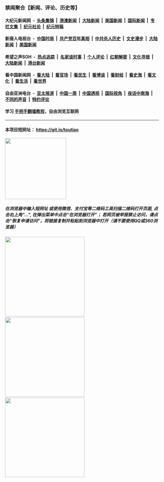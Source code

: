 ### 禁闻聚合【新闻、评论、历史等】

#### 大纪元新闻网 &nbsp;-&nbsp; [头条集锦](indexes/E头条集锦.md?t=03152202) &nbsp;|&nbsp; [港澳新闻](indexes/E港澳新闻.md?t=03152202)  &nbsp;|&nbsp; [大陆新闻](indexes/E大陆新闻.md?t=03152202) &nbsp;|&nbsp; [美国新闻](indexes/E美国新闻.md?t=03152202) &nbsp;|&nbsp; [国际新闻](indexes/E国际新闻.md?t=03152202) &nbsp;|&nbsp; [专栏文集](indexes/E专栏文集.md?t=03152202) &nbsp;|&nbsp; [纪元社论](indexes/E纪元社论.md?t=03152202) &nbsp;|&nbsp; [纪元特稿](indexes/E纪元特稿.md?t=03152202) 

#### 新唐人电视台 &nbsp;-&nbsp; [中国时局](indexes/N中国时局.md?t=03152202) &nbsp;|&nbsp; [共产党百年真相](indexes/N共产党百年真相.md?t=03152202) &nbsp;|&nbsp; [中共杀人历史](indexes/N中共杀人历史.md?t=03152202) &nbsp;|&nbsp; [文史漫步](indexes/N文史漫步.md?t=03152202) &nbsp;|&nbsp; [大陆新闻](indexes/N大陆新闻.md?t=03152202) &nbsp;|&nbsp; [美国新闻](indexes/N美国新闻.md?t=03152202)

#### 希望之声SOH &nbsp;-&nbsp; [热点追踪](indexes/H热点追踪.md?t=03152202) &nbsp;|&nbsp; [名家谈时事](indexes/H名家谈时事.md?t=03152202) &nbsp;|&nbsp; [个人评论](indexes/H个人评论.md?t=03152202)  &nbsp;|&nbsp; [红朝解密](indexes/H红朝解密.md?t=03152202) &nbsp;|&nbsp; [文化寻根](indexes/H文化寻根.md?t=03152202) &nbsp;|&nbsp; [大陆新闻](indexes/H大陆新闻.md?t=03152202) &nbsp;|&nbsp; [港台新闻](indexes/H港台新闻.md?t=03152202)

#### 看中国新闻网 &nbsp;-&nbsp; [看大陆](indexes/S看大陆.md?t=03152202) &nbsp;|&nbsp; [看官场](indexes/S看官场.md?t=03152202) &nbsp;|&nbsp; [看民生](indexes/S看民生.md?t=03152202)  &nbsp;|&nbsp; [看博谈](indexes/S看博谈.md?t=03152202) &nbsp;|&nbsp; [看财经](indexes/S看财经.md?t=03152202) &nbsp;|&nbsp; [看史海](indexes/S看史海.md?t=03152202) &nbsp;|&nbsp; [看文化](indexes/S看文化.md?t=03152202) &nbsp;|&nbsp; [看生活](indexes/S看生活.md?t=03152202) &nbsp;|&nbsp; [看世界](indexes/S看世界.md?t=03152202)

#### 自由亚洲电台 &nbsp;-&nbsp; [亚太报道](indexes/R亚太报道.md?t=03152202) &nbsp;|&nbsp; [中国一周](indexes/R中国一周.md?t=03152202) &nbsp;|&nbsp; [中国透视](indexes/R中国透视.md?t=03152202)  &nbsp;|&nbsp; [国际视角](indexes/R国际视角.md?t=03152202) &nbsp;|&nbsp; [夜话中南海](indexes/R夜话中南海.md?t=03152202) &nbsp;|&nbsp; [不同的声音](indexes/R不同的声音.md?t=03152202) &nbsp;|&nbsp; [特约评论](indexes/R特约评论.md?t=03152202)

#### 学习 [手把手翻墙教程](https://github.com/gfw-breaker/guides/wiki)，自由浏览互联网

----

#### 本项目短网址： https://git.io/toutiao
<img src="https://raw.githubusercontent.com/gfw-breaker/banned-news/master/scripts/img/qr.png" width="200px"/>  

##### 在浏览器中输入短网址 或使用微信、支付宝等二维码工具扫描二维码打开页面, 点击右上角"...", 在弹出菜单中点击“在浏览器打开”； 若网页被举报禁止访问，请点击“恢复申请访问”，将链接复制并粘贴到浏览器中打开（请不要使用QQ或360浏览器）

<img src="https://raw.githubusercontent.com/gfw-breaker/banned-news/master/scripts/img/1.png" width="260px"/> &nbsp; <img src="https://raw.githubusercontent.com/gfw-breaker/banned-news/master/scripts/img/2.png" width="260px"/> &nbsp; <img src="https://raw.githubusercontent.com/gfw-breaker/banned-news/master/scripts/img/3.png" width="260px"/>
